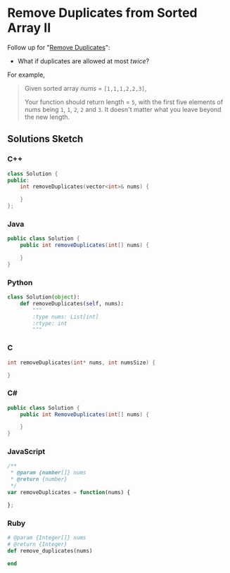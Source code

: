 # Remove Duplicates from Sorted Array II

Follow up for "[Remove Duplicates](./026-RemoveDuplicatesFromSortedArray.md)":
* What if duplicates are allowed at most *twice*?

For example,

> Given sorted array *nums* = `[1,1,1,2,2,3]`, 
>
> Your function should return length = `5`, with the first five elements of nums being `1`, `1`, `2`, `2` and `3`. It doesn't matter what you leave beyond the new length. 

## Solutions Sketch

### C++
```C++
class Solution {
public:
    int removeDuplicates(vector<int>& nums) {

    }
};
```

### Java
```Java
public class Solution {
    public int removeDuplicates(int[] nums) {

    }
}
```

### Python
```Python
class Solution(object):
    def removeDuplicates(self, nums):
        """
        :type nums: List[int]
        :rtype: int
        """
```

### C
```C
int removeDuplicates(int* nums, int numsSize) {

}
```

### C# 
```C#
public class Solution {
    public int RemoveDuplicates(int[] nums) {

    }
}
```

### JavaScript
```JavaScript
/**
 * @param {number[]} nums
 * @return {number}
 */
var removeDuplicates = function(nums) {

};
```

### Ruby
```Ruby
# @param {Integer[]} nums
# @return {Integer}
def remove_duplicates(nums)

end
```
